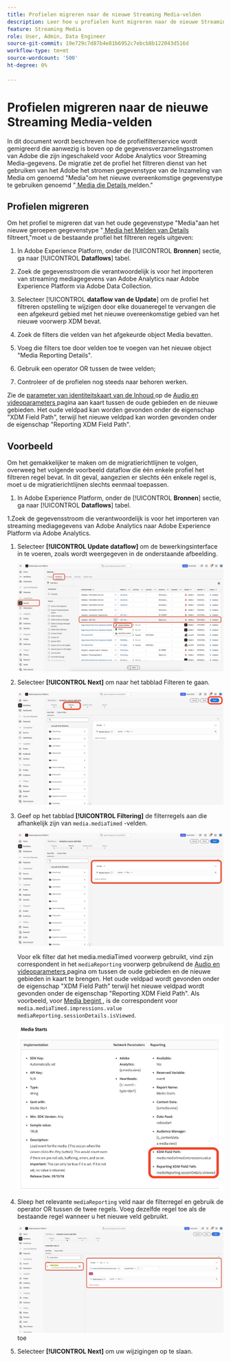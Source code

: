 ```yaml
---
title: Profielen migreren naar de nieuwe Streaming Media-velden
description: Leer hoe u profielen kunt migreren naar de nieuwe Streaming Media-velden
feature: Streaming Media
role: User, Admin, Data Engineer
source-git-commit: 19e729c7d87b4e81b6952c7ebcb8b122043d516d
workflow-type: tm+mt
source-wordcount: '500'
ht-degree: 0%

---
```


# Profielen migreren naar de nieuwe Streaming Media-velden

In dit document wordt beschreven hoe de profielfilterservice wordt gemigreerd die aanwezig is boven op de gegevensverzamelingsstromen van Adobe die zijn ingeschakeld voor Adobe Analytics voor Streaming Media-gegevens. De migratie zet de profiel het filtreren dienst van het gebruiken van het Adobe het stromen gegevenstype van de Inzameling van Media om genoemd &quot;Media&quot;om het nieuwe overeenkomstige gegevenstype te gebruiken genoemd &quot;[ Media die Details ](https://experienceleague.adobe.com/en/docs/experience-platform/xdm/data-types/media-reporting-details) melden.&quot;

## Profielen migreren

Om het profiel te migreren dat van het oude gegevenstype &quot;Media&quot;aan het nieuwe geroepen gegevenstype &quot;[ Media het Melden van Details ](https://experienceleague.adobe.com/en/docs/experience-platform/xdm/data-types/media-reporting-details) filtreert,&quot;moet u de bestaande profiel het filtreren regels uitgeven:

1. In Adobe Experience Platform, onder de [!UICONTROL **Bronnen**] sectie, ga naar [!UICONTROL **Dataflows**] tabel.

1. Zoek de gegevensstroom die verantwoordelijk is voor het importeren van streaming mediagegevens van Adobe Analytics naar Adobe Experience Platform via Adobe Data Collection.

1. Selecteer [!UICONTROL **dataflow van de Update**] om de profiel het filtreren opstelling te wijzigen door elke douaneregel te vervangen die een afgekeurd gebied met het nieuwe overeenkomstige gebied van het nieuwe voorwerp XDM bevat.

1. Zoek de filters die velden van het afgekeurde object Media bevatten.

1. Voeg die filters toe door velden toe te voegen van het nieuwe object &quot;Media Reporting Details&quot;.

1. Gebruik een operator OR tussen de twee velden;

1. Controleer of de profielen nog steeds naar behoren werken.

Zie de [ parameter van identiteitskaart van de Inhoud ](https://experienceleague.adobe.com/en/docs/media-analytics/using/implementation/variables/audio-video-parameters#content-id) op de [ Audio en videoparameters ](https://experienceleague.adobe.com/en/docs/media-analytics/using/implementation/variables/audio-video-parameters) pagina aan kaart tussen de oude gebieden en de nieuwe gebieden. Het oude veldpad kan worden gevonden onder de eigenschap &quot;XDM Field Path&quot;, terwijl het nieuwe veldpad kan worden gevonden onder de eigenschap &quot;Reporting XDM Field Path&quot;.

## Voorbeeld

Om het gemakkelijker te maken om de migratierichtlijnen te volgen, overweeg het volgende voorbeeld dataflow die één enkele profiel het filtreren regel bevat. In dit geval, aangezien er slechts één enkele regel is, moet u de migratierichtlijnen slechts eenmaal toepassen.

1. In Adobe Experience Platform, onder de [!UICONTROL **Bronnen**] sectie, ga naar [!UICONTROL **Dataflows**] tabel.

1.Zoek de gegevensstroom die verantwoordelijk is voor het importeren van streaming mediagegevens van Adobe Analytics naar Adobe Experience Platform via Adobe Analytics.

1. Selecteer **[!UICONTROL Update dataflow]** om de bewerkingsinterface in te voeren, zoals wordt weergegeven in de onderstaande afbeelding.

   ![ AEP dataflow profiel ](assets/aep-dataflow-profile.jpeg)

1. Selecteer **[!UICONTROL Next]** om naar het tabblad Filteren te gaan.

   ![ AEP dataflow filterlusje ](assets/aep-dataflow-filtering-profile.jpeg)

1. Geef op het tabblad **[!UICONTROL Filtering]** de filterregels aan die afhankelijk zijn van `media.mediaTimed` -velden.

   ![ AEP dataflow filterregels ](assets/dataflow-filtering-rules-profile.jpeg)


   Voor elk filter dat het media.mediaTimed voorwerp gebruikt, vind zijn correspondent in het `mediaReporting` voorwerp gebruikend de [ Audio en videoparameters ](https://experienceleague.adobe.com/en/docs/media-analytics/using/implementation/variables/audio-video-parameters) pagina om tussen de oude gebieden en de nieuwe gebieden in kaart te brengen. Het oude veldpad wordt gevonden onder de eigenschap &quot;XDM Field Path&quot; terwijl het nieuwe veldpad wordt gevonden onder de eigenschap &quot;Reporting XDM Field Path&quot;. Als voorbeeld, voor [ Media begint ](https://experienceleague.adobe.com/en/docs/media-analytics/using/implementation/variables/audio-video-parameters#media-starts), is de correspondent voor `media.mediaTimed.impressions.value` `mediaReporting.sessionDetails.isViewed`.

   ![ Nieuwe en oude gebieden XDM ](assets/xdm-fields-new-and-old.jpeg)

1. Sleep het relevante `mediaReporting` veld naar de filterregel en gebruik de operator OR tussen de twee regels. Voeg dezelfde regel toe als de bestaande regel wanneer u het nieuwe veld gebruikt.

   ![ voeg filterregels ](assets/add-filter-rules.jpeg) toe

1. Selecteer **[!UICONTROL Next]** om uw wijzigingen op te slaan.
